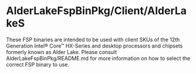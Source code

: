 # AlderLakeFspBinPkg/Client/AlderLakeS
These FSP binaries are intended to be used with client SKUs of the 12th Generation Intel® Core™ HX-Series and desktop processors and chipsets formerly known as Alder Lake. Please consult AlderLakeFspBinPkg/README.md for more information on how to select the correct FSP binary to use.
